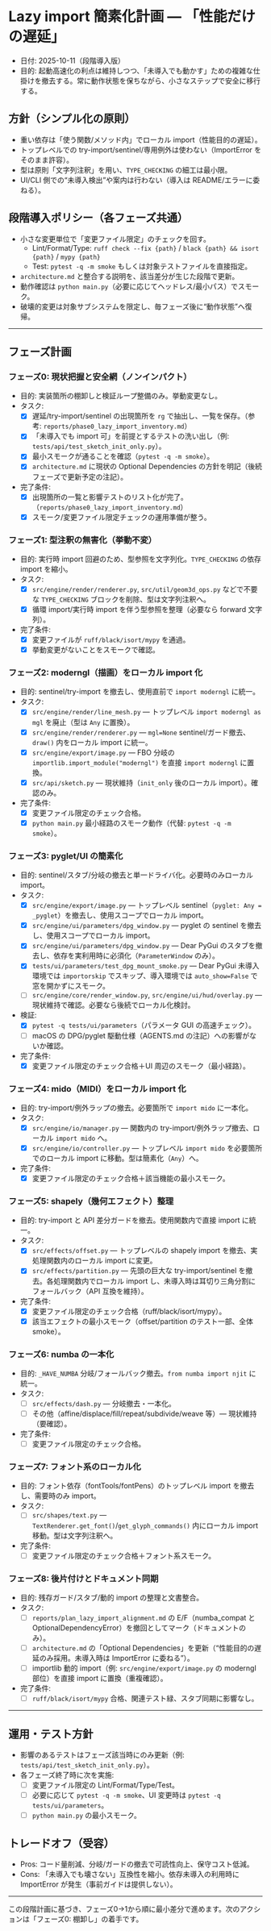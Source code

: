 # Lazy import 簡素化計画 — 「性能だけの遅延」

- 日付: 2025-10-11（段階導入版）
- 目的: 起動高速化の利点は維持しつつ、「未導入でも動かす」ための複雑な仕掛けを撤去する。常に動作状態を保ちながら、小さなステップで安全に移行する。

## 方針（シンプル化の原則）

- 重い依存は「使う関数/メソッド内」でローカル import（性能目的の遅延）。
- トップレベルでの try-import/sentinel/専用例外は使わない（ImportError をそのまま許容）。
- 型は原則「文字列注釈」を用い、`TYPE_CHECKING` の細工は最小限。
- UI/CLI 側での“未導入検出”や案内は行わない（導入は README/エラーに委ねる）。

## 段階導入ポリシー（各フェーズ共通）

- 小さな変更単位で「変更ファイル限定」のチェックを回す。
  - Lint/Format/Type: `ruff check --fix {path}` / `black {path} && isort {path}` / `mypy {path}`
  - Test: `pytest -q -m smoke` もしくは対象テストファイルを直接指定。
- `architecture.md` と整合する説明を、該当差分が生じた段階で更新。
- 動作確認は `python main.py`（必要に応じてヘッドレス/最小パス）でスモーク。
- 破壊的変更は対象サブシステムを限定し、毎フェーズ後に“動作状態”へ復帰。

---

## フェーズ計画

### フェーズ0: 現状把握と安全網（ノンインパクト）

- 目的: 実装箇所の棚卸しと検証ループ整備のみ。挙動変更なし。
- タスク:
  - [x] 遅延/try-import/sentinel の出現箇所を `rg` で抽出し、一覧を保存。（参考: `reports/phase0_lazy_import_inventory.md`）
  - [x] 「未導入でも import 可」を前提とするテストの洗い出し（例: `tests/api/test_sketch_init_only.py`）。
  - [x] 最小スモークが通ることを確認（`pytest -q -m smoke`）。
  - [x] `architecture.md` に現状の Optional Dependencies の方針を明記（後続フェーズで更新予定の注記）。
- 完了条件:
  - [x] 出現箇所の一覧と影響テストのリスト化が完了。（`reports/phase0_lazy_import_inventory.md`）
  - [x] スモーク/変更ファイル限定チェックの運用準備が整う。

### フェーズ1: 型注釈の無害化（挙動不変）

- 目的: 実行時 import 回避のため、型参照を文字列化。`TYPE_CHECKING` の依存 import を縮小。
- タスク:
  - [x] `src/engine/render/renderer.py`, `src/util/geom3d_ops.py` などで不要な `TYPE_CHECKING` ブロックを削除、型は文字列注釈へ。
  - [x] 循環 import/実行時 import を伴う型参照を整理（必要なら forward 文字列）。
- 完了条件:
  - [x] 変更ファイルが `ruff/black/isort/mypy` を通過。
  - [x] 挙動変更がないことをスモークで確認。

### フェーズ2: moderngl（描画）をローカル import 化

- 目的: sentinel/try-import を撤去し、使用直前で `import moderngl` に統一。
- タスク:
  - [x] `src/engine/render/line_mesh.py` — トップレベル `import moderngl as mgl` を廃止（型は `Any` に置換）。
  - [x] `src/engine/render/renderer.py` — `mgl=None` sentinel/ガード撤去、`draw()` 内をローカル import に統一。
  - [x] `src/engine/export/image.py` — FBO 分岐の `importlib.import_module("moderngl")` を直接 `import moderngl` に置換。
  - [x] `src/api/sketch.py` — 現状維持（`init_only` 後のローカル import）。確認のみ。
- 完了条件:
  - [x] 変更ファイル限定のチェック合格。
  - [x] `python main.py` 最小経路のスモーク動作（代替: `pytest -q -m smoke`）。

### フェーズ3: pyglet/UI の簡素化

- 目的: sentinel/スタブ/分岐の撤去と単一ドライバ化。必要時のみローカル import。
- タスク:
  - [x] `src/engine/export/image.py` — トップレベル sentinel（`pyglet: Any = _pyglet`）を撤去し、使用スコープでローカル import。
  - [x] `src/engine/ui/parameters/dpg_window.py` — pyglet の sentinel を撤去し、使用スコープでローカル import。
  - [x] `src/engine/ui/parameters/dpg_window.py` — Dear PyGui のスタブを撤去し、依存を実利用時に必須化（`ParameterWindow` のみ）。
  - [x] `tests/ui/parameters/test_dpg_mount_smoke.py` — Dear PyGui 未導入環境では `importorskip` でスキップ、導入環境では `auto_show=False` で窓を開かずにスモーク。
  - [ ] `src/engine/core/render_window.py`, `src/engine/ui/hud/overlay.py` — 現状維持で確認。必要なら後続でローカル化検討。
- 検証:
  - [x] `pytest -q tests/ui/parameters`（パラメータ GUI の高速チェック）。
  - [ ] macOS の DPG/pyglet 駆動仕様（AGENTS.md の注記）への影響がないか確認。
- 完了条件:
  - [x] 変更ファイル限定のチェック合格＋UI 周辺のスモーク（最小経路）。

### フェーズ4: mido（MIDI）をローカル import 化

- 目的: try-import/例外ラップの撤去。必要箇所で `import mido` に一本化。
- タスク:
  - [x] `src/engine/io/manager.py` — 関数内の try-import/例外ラップ撤去、ローカル `import mido` へ。
  - [x] `src/engine/io/controller.py` — トップレベル `import mido` を必要箇所でのローカル import に移動。型は簡素化（`Any`）へ。
- 完了条件:
  - [x] 変更ファイル限定のチェック合格＋該当機能の最小スモーク。

### フェーズ5: shapely（幾何エフェクト）整理

- 目的: try-import と API 差分ガードを撤去。使用関数内で直接 import に統一。
- タスク:
  - [x] `src/effects/offset.py` — トップレベルの shapely import を撤去、実処理関数内のローカル import に変更。
  - [x] `src/effects/partition.py` — 先頭の巨大な try-import/sentinel を撤去。各処理関数内でローカル import し、未導入時は耳切り三角分割にフォールバック（API 互換を維持）。
- 完了条件:
  - [x] 変更ファイル限定のチェック合格（ruff/black/isort/mypy）。
  - [x] 該当エフェクトの最小スモーク（offset/partition のテスト一部、全体 smoke）。

### フェーズ6: numba の一本化

- 目的: `_HAVE_NUMBA` 分岐/フォールバック撤去。`from numba import njit` に統一。
- タスク:
  - [ ] `src/effects/dash.py` — 分岐撤去・一本化。
  - [ ] その他（affine/displace/fill/repeat/subdivide/weave 等）— 現状維持（要確認）。
- 完了条件:
  - [ ] 変更ファイル限定のチェック合格。

### フェーズ7: フォント系のローカル化

- 目的: フォント依存（fontTools/fontPens）のトップレベル import を撤去し、需要時のみ import。
- タスク:
  - [ ] `src/shapes/text.py` — `TextRenderer.get_font()`/`get_glyph_commands()` 内にローカル import 移動。型は文字列注釈へ。
- 完了条件:
  - [ ] 変更ファイル限定のチェック合格＋フォント系スモーク。

### フェーズ8: 後片付けとドキュメント同期

- 目的: 残存ガード/スタブ/動的 import の整理と文書整合。
- タスク:
  - [ ] `reports/plan_lazy_import_alignment.md` の E/F（numba_compat と OptionalDependencyError）を撤回としてマーク（ドキュメントのみ）。
  - [ ] `architecture.md` の「Optional Dependencies」を更新（“性能目的の遅延のみ採用。未導入時は ImportError に委ねる”）。
  - [ ] importlib 動的 import（例: `src/engine/export/image.py` の moderngl 部位）を直接 import に置換（重複確認）。
- 完了条件:
  - [ ] `ruff/black/isort/mypy` 合格、関連テスト緑、スタブ同期に影響なし。

---

## 運用・テスト方針

- 影響のあるテストはフェーズ該当時にのみ更新（例: `tests/api/test_sketch_init_only.py`）。
- 各フェーズ終了時に次を実施:
  - [ ] 変更ファイル限定の Lint/Format/Type/Test。
  - [ ] 必要に応じて `pytest -q -m smoke`、UI 変更時は `pytest -q tests/ui/parameters`。
  - [ ] `python main.py` の最小スモーク。

## トレードオフ（受容）

- Pros: コード量削減、分岐/ガードの撤去で可読性向上、保守コスト低減。
- Cons: 「未導入でも壊さない」互換性を縮小。依存未導入の利用時に ImportError が発生（事前ガイドは提供しない）。

---

この段階計画に基づき、フェーズ0→1から順に最小差分で進めます。次のアクションは「フェーズ0: 棚卸し」の着手です。
